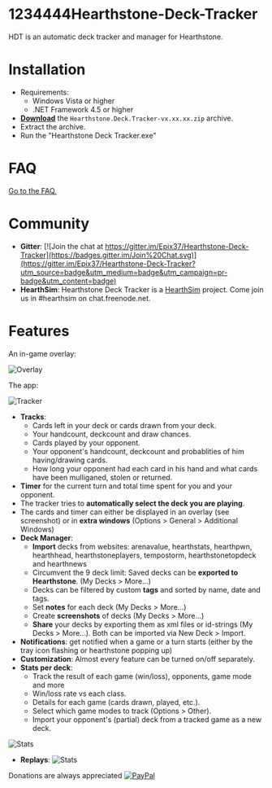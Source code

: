 1234444Hearthstone-Deck-Tracker
========================
HDT is an automatic deck tracker and manager for Hearthstone.

Installation
=========
- Requirements:
  - Windows Vista or higher
  - .NET Framework 4.5 or higher
- [__Download__](https://github.com/Epix37/Hearthstone-Deck-Tracker/releases) the `Hearthstone.Deck.Tracker-vx.xx.xx.zip` archive.
- Extract the archive.
- Run the "Hearthstone Deck Tracker.exe"
 

FAQ
=========
[Go to the FAQ.](https://github.com/Epix37/Hearthstone-Deck-Tracker/wiki/FAQ)


Community
=========
- **Gitter**: [![Join the chat at https://gitter.im/Epix37/Hearthstone-Deck-Tracker](https://badges.gitter.im/Join%20Chat.svg)](https://gitter.im/Epix37/Hearthstone-Deck-Tracker?utm_source=badge&utm_medium=badge&utm_campaign=pr-badge&utm_content=badge)  
- **HearthSim**: Hearthstone Deck Tracker is a [HearthSim](http://hearthsim.info) project. Come join us in #hearthsim on chat.freenode.net.

Features
=========
An in-game overlay:

![Overlay](http://i.imgur.com/EWd6Ung.jpg "The overlay")

The app: 

![Tracker](http://i.imgur.com/FE7Xwxl.png "The tracker")

- **Tracks**:
  - Cards left in your deck or cards drawn from your deck.
  - Your handcount, deckcount and draw chances.
  - Cards played by your opponent.
  - Your opponent's handcount, deckcount and probablities of him having/drawing cards.
  - How long your opponent had each card in his hand and what cards have been mulliganed, stolen or returned.  
- **Timer** for the current turn and total time spent for you and your opponent.  
- The tracker tries to **automatically select the deck you are playing**.  
- The cards and timer can either be displayed in an overlay (see screenshot) or in **extra windows** (Options > General > Additional Windows)  
- **Deck Manager**:
  - **Import** decks from websites: arenavalue, hearthstats, hearthpwn, hearthhead, hearthstoneplayers, tempostorm, hearthstonetopdeck and hearthnews  
  - Circumvent the 9 deck limit: Saved decks can be **exported to Hearthstone**. (My Decks > More...)   
  - Decks can be filtered by custom **tags** and sorted by name, date and tags.  
  - Set **notes** for each deck (My Decks > More...)  
  - Create **screenshots** of decks (My Decks > More...)  
  - **Share** your decks by exporting them as xml files or id-strings (My Decks > More...). Both can be imported via New Deck > Import.  
- **Notifications**: get notified when a game or a turn starts (either by the tray icon flashing or hearthstone popping up)  
- **Customization**: Almost every feature can be turned on/off separately.
- **Stats per deck**:
  - Track the result of each game (win/loss), opponents, game mode and more
  - Win/loss rate vs each class.
  - Details for each game (cards drawn, played, etc.).
  - Select which game modes to track (Options > Other).  
  - Import your opponent's (partial) deck from a tracked game as a new deck.

![Stats](http://i.imgur.com/Wke3Cuw.png "Deck stats")

- **Replays**:
![Stats](http://i.imgur.com/tuxOFmg.png "Deck stats")


Donations are always appreciated
[![PayPal](https://www.paypalobjects.com/en_US/i/btn/btn_donate_SM.gif)](https://www.paypal.com/cgi-bin/webscr?cmd=_s-xclick&hosted_button_id=PZDMUT88NLFYJ)
